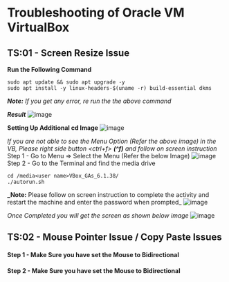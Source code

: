 # Troubleshooting of Oracle VM VirtualBox #

## TS:01 - Screen Resize Issue ##

**Run the Following Command**
```
sudo apt update && sudo apt upgrade -y
sudo apt install -y linux-headers-$(uname -r) build-essential dkms
```
_**Note:** If you get any error, re run the the above command_

**_Result_**
![image](https://user-images.githubusercontent.com/111234771/194798887-06fa75b3-0a8a-47a0-a5bd-34614186941f.png)

**Setting Up Additional cd Image**
![image](https://user-images.githubusercontent.com/111234771/194798972-1a90d727-485a-4771-b48c-e1d50c2512b1.png)

_If you are not able to see the Menu Option (Refer the above image) in the VB, Please right side button <ctrl+f> ***(^f)*** and follow on screen instruction_
Step 1 - Go to <Devices> Menu => Select the Menu <Insert Guest Additional CD Image> (Refer the below Image)
![image](https://user-images.githubusercontent.com/111234771/194799121-218869db-788d-4313-9675-7323922c6359.png)
Step 2 - Go to the Terminal and find the media drive
```
cd /media<user name>VBox_GAs_6.1.38/
./autorun.sh
```
**_Note:** Please follow on screen instruction to complete the activity and restart the machine and enter the password when prompted_
  ![image](https://user-images.githubusercontent.com/111234771/194799459-c2521a83-1fe5-479e-a40e-9e62c47c4f60.png)

  _Once Completed you will get the screen as shown below image_
![image](https://user-images.githubusercontent.com/111234771/194799459-c2521a83-1fe5-479e-a40e-9e62c47c4f60.png)

  ## TS:02 - Mouse Pointer Issue / Copy Paste Issues ##

  #### Step 1 - Make Sure you have set the Mouse to Bidirectional ####
  #### Step 2 - Make Sure you have set the Mouse to Bidirectional ####
